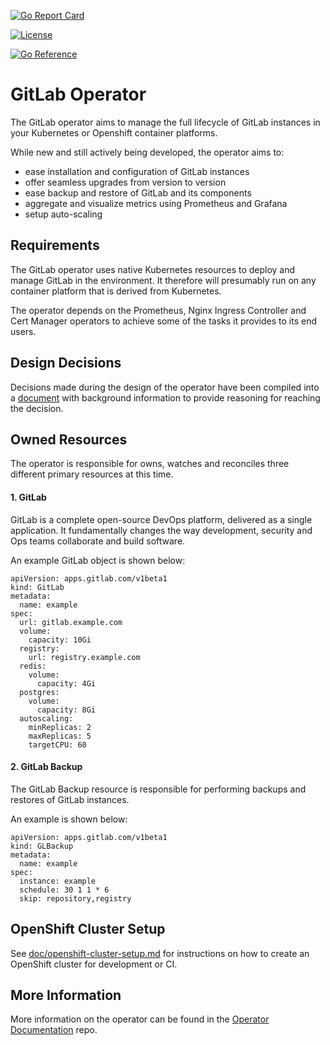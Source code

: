 [![Go Report Card](https://goreportcard.com/badge/gitlab.com/gitlab-org/gl-openshift/gitlab-operator "Go Report Card")](https://goreportcard.com/report/gitlab.com/gitlab-org/gl-openshift/gitlab-operator)

[![License](https://img.shields.io/badge/License-Apache%202.0-blue.svg)](https://opensource.org/licenses/Apache-2.0)

[![Go Reference](https://pkg.go.dev/badge/gitlab.com/gitlab-org/gl-openshift/gitlab-operator.svg)](https://pkg.go.dev/gitlab.com/gitlab-org/gl-openshift/gitlab-operator)

# GitLab Operator

The GitLab operator aims to manage the full lifecycle of GitLab instances in your Kubernetes or Openshift container platforms.

While new and still actively being developed, the operator aims to:

- ease installation and configuration of GitLab instances
- offer seamless upgrades from version to version
- ease backup and restore of GitLab and its components
- aggregate and visualize metrics using Prometheus and Grafana
- setup auto-scaling

## Requirements
The GitLab operator uses native Kubernetes resources to deploy and manage GitLab in the environment. It therefore will presumably run on any container platform that is derived from Kubernetes.

The operator depends on the Prometheus, Nginx Ingress Controller and Cert Manager operators to achieve some of the tasks it provides to its end users.

## Design Decisions

Decisions made during the design of the operator have been compiled into a
[document](doc/design-decisions.md) with background information to provide
reasoning for reaching the decision.

## Owned Resources

The operator is responsible for owns, watches and reconciles three different primary resources at this time.

#### 1. GitLab
GitLab is a complete open-source DevOps platform, delivered as a single application. It fundamentally changes the way development, security and Ops teams collaborate and build software.

An example GitLab object is shown below:

```
apiVersion: apps.gitlab.com/v1beta1
kind: GitLab
metadata:
  name: example
spec:
  url: gitlab.example.com
  volume:
    capacity: 10Gi
  registry:
    url: registry.example.com
  redis:
    volume:
      capacity: 4Gi
  postgres:
    volume:
      capacity: 8Gi
  autoscaling:
    minReplicas: 2
    maxReplicas: 5
    targetCPU: 60
```

#### 2. GitLab Backup
The GitLab Backup resource is responsible for performing backups and restores of GitLab instances.

An example is shown below:

```
apiVersion: apps.gitlab.com/v1beta1
kind: GLBackup
metadata:
  name: example
spec:
  instance: example
  schedule: 30 1 1 * 6
  skip: repository,registry
```

## OpenShift Cluster Setup

See [doc/openshift-cluster-setup.md](doc/openshift-cluster-setup.md) for instructions on how to create an OpenShift cluster for development or CI.

## More Information

More information on the operator can be found in the [Operator Documentation](https://gitlab.com/gitlab-org/gl-openshift/documentation) repo.
